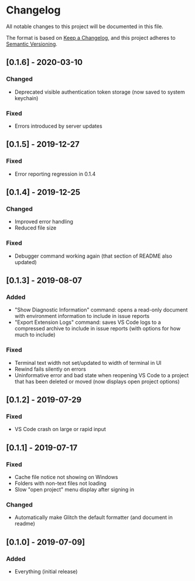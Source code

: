 # Changelog
All notable changes to this project will be documented in this file.

The format is based on [Keep a Changelog](https://keepachangelog.com/en/1.0.0/),
and this project adheres to [Semantic Versioning](https://semver.org/spec/v2.0.0.html).

## [0.1.6] - 2020-03-10
### Changed
- Deprecated visible authentication token storage (now saved to system keychain)

### Fixed
- Errors introduced by server updates

## [0.1.5] - 2019-12-27
### Fixed
- Error reporting regression in 0.1.4

## [0.1.4] - 2019-12-25
### Changed
- Improved error handling
- Reduced file size

### Fixed
- Debugger command working again (that section of README also updated)

## [0.1.3] - 2019-08-07
### Added
- "Show Diagnostic Information" command: opens a read-only document with environment information to include in issue reports
- "Export Extension Logs" command: saves VS Code logs to a compressed archive to include in issue reports (with options for how much to include)

### Fixed
- Terminal text width not set/updated to width of terminal in UI
- Rewind fails silently on errors
- Uninformative error and bad state when reopening VS Code to a project that has been deleted or moved (now displays open project options)

## [0.1.2] - 2019-07-29
### Fixed
- VS Code crash on large or rapid input

## [0.1.1] - 2019-07-17
### Fixed
- Cache file notice not showing on Windows
- Folders with non-text files not loading
- Slow "open project" menu display after signing in

### Changed
- Automatically make Glitch the default formatter (and document in readme)

## [0.1.0] - 2019-07-09]
### Added
- Everything (initial release)
